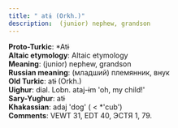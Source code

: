 ```yaml
---
title: " atɨ (Orkh.)"
description:  (junior) nephew, grandson
---
```


<strong>Proto-Turkic</strong>:  *Atɨ<br>
<strong>Altaic etymology</strong>:  Altaic etymology<br>
<strong>Meaning</strong>:  (junior) nephew, grandson<br>
<strong>Russian meaning</strong>:  (младший) племянник, внук<br>
<strong>Old Turkic</strong>:  atɨ (Orkh.)<br>
<strong>Uighur</strong>:  dial. Lobn. ataj-ɨm 'oh, my child!'<br>
<strong>Sary-Yughur</strong>:  atɨ<br>
<strong>Khakassian</strong>:  adaj 'dog' ( < *'cub')<br>
<strong>Comments</strong>:  VEWT 31, EDT 40, ЭСТЯ 1, 79.<br>


